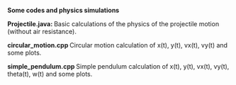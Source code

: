 <b> Some codes and physics simulations </b>

<b> Projectile.java: </b> Basic calculations of the physics of the projectile motion (without air resistance).

<b> circular_motion.cpp </b> Circular motion calculation of x(t), y(t), vx(t), vy(t) and some plots.

<b> simple_pendulum.cpp </b> Simple pendulum calculation of x(t), y(t), vx(t), vy(t), theta(t), w(t) and some plots.

